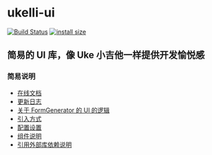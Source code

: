 # ukelli-ui

[![Build Status](https://travis-ci.org/ukelli/ukelli-ui.svg?branch=master)](https://travis-ci.org/ukelli/ukelli-ui)
[![install size](https://packagephobia.now.sh/badge?p=ukelli-ui)](https://packagephobia.now.sh/result?p=ukelli-ui)

## 简易的 UI 库，像 Uke 小吉他一样提供开发愉悦感

### 简易说明

- [在线文档](https://ukelli.github.io/ukelli-ui/index.html)
- [更新日志](./docs/update-logs.md)
- [关于 FormGenerator 的 UI 的逻辑](./docs/ui-logic.md)
- [引入方式](./docs/import-desc.md)
- [配置设置](./docs/configuration.md)
- [组件说明](./docs/components.md)
- [引用外部库依赖说明](./docs/components.md)

